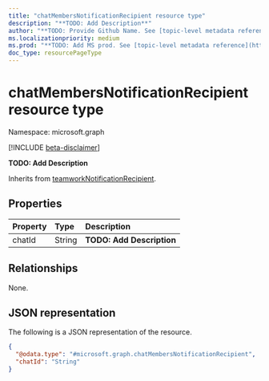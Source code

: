 ```yaml
---
title: "chatMembersNotificationRecipient resource type"
description: "**TODO: Add Description**"
author: "**TODO: Provide Github Name. See [topic-level metadata reference](https://msgo.azurewebsites.net/add/document/guidelines/metadata.html#topic-level-metadata)**"
ms.localizationpriority: medium
ms.prod: "**TODO: Add MS prod. See [topic-level metadata reference](https://msgo.azurewebsites.net/add/document/guidelines/metadata.html#topic-level-metadata)**"
doc_type: resourcePageType
---
```


# chatMembersNotificationRecipient resource type

Namespace: microsoft.graph

[!INCLUDE [beta-disclaimer](../../includes/beta-disclaimer.md)]

**TODO: Add Description**


Inherits from [teamworkNotificationRecipient](../resources/teamworknotificationrecipient.md).

## Properties
|Property|Type|Description|
|:---|:---|:---|
|chatId|String|**TODO: Add Description**|

## Relationships
None.

## JSON representation
The following is a JSON representation of the resource.
<!-- {
  "blockType": "resource",
  "@odata.type": "microsoft.graph.chatMembersNotificationRecipient"
}
-->
``` json
{
  "@odata.type": "#microsoft.graph.chatMembersNotificationRecipient",
  "chatId": "String"
}
```

